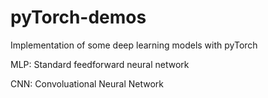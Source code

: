 # pyTorch-demos
Implementation of some deep learning models with pyTorch

MLP: Standard feedforward neural network

CNN: Convoluational Neural Network
